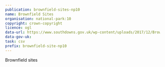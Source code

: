 ```yaml
---
publication: brownfield-sites-np10
name: Brownfield Sites
organisation: national-park:10
copyright: crown-copyright
licence: ogl
data-url: https://www.southdowns.gov.uk/wp-content/uploads/2017/12/Brownfield-Register-Dec-2017.pdf
data-gov-uk: 
task: csv
prefix: brownfield-site-np10
---
```


Brownfield sites


